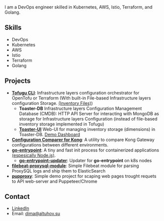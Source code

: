 I am a DevOps engineer skilled in Kubernetes, AWS, Istio, Terraform, and Golang.

## Skills

*   DevOps
*   Kubernetes
*   AWS
*   Istio
*   Terraform
*   Golang

## Projects

*   **[Tofugu CLI](https://github.com/alt-dima/tofugu)**: Infrastructure layers configuration orchestrator for OpenTofu or Terraform (With built-in File-based Infrastructure layers configuration Storage. [(Inventory Files)](https://github.com/alt-dima/tofugu?tab=readme-ov-file#file-based-infrastructure-layers-configuration-storage-inventory-files))
    *  **Toaster-DB** Infrastructure layers Configuration Management Database (CMDB): HTTP API Server for interacting with MongoDB as storage for Infrastructure layers Configuration (instead of file-based inventory storage implemented in Tofugu)
    *   **[Toaster-UI](https://toaster.altuhov.su/dashboard)** Web-UI for managing inventory storage (dimensions) in Toaster-DB. [Demo Dashboard](https://toaster.altuhov.su/dashboard)
*   **[Configuration Comparer for Kong](https://github.com/alt-dima/configuration-comparer-for-kong)**: A utility to compare Kong Gateway configurations between different environments.
*   **[go-entrypoint](https://github.com/alt-dima/go-entrypoint)**: A tiny and fast init process for containerized applications [(espesically Node.js)](https://github.com/nodejs/docker-node/blob/main/docs/BestPractices.md#handling-kernel-signals).
    * **[go-entrypoint-updater](https://github.com/alt-dima/go-entrypoint-updater)**: Updater for **go-entrypoint** on k8s nodes
*   **[filebeat-proxysql-module](https://github.com/alt-dima/filebeat-proxysql-module)**: Simple Filebeat module for parsing ProxySQL logs and ship them to ElasticSearch
*   **[pupproxy](https://github.com/alt-dima/pupproxy)**: Simple demo project for scaping web pages trought requets to API web-server and Puppeteer/Chrome

## Contact

*   [LinkedIn](https://www.linkedin.com/in/altuhov/)
*   Email: dima@altuhov.su
